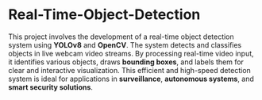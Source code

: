 # Real-Time-Object-Detection
This project involves the development of a real-time object detection system using **YOLOv8** and **OpenCV**. The system detects and classifies objects in live webcam video streams. By processing real-time video input, it identifies various objects, draws **bounding boxes**, and labels them for clear and interactive visualization. This efficient and high-speed detection system is ideal for applications in **surveillance**, **autonomous systems**, and **smart security solutions**.
